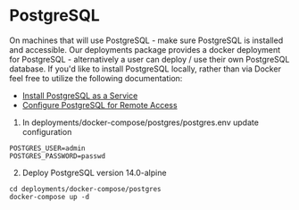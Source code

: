 # PostgreSQL
On machines that will use PostgreSQL - make sure PostgreSQL is installed and accessible. Our deployments package 
provides a docker deployment for PostgreSQL - alternatively a user can deploy / use their own PostgreSQL database. If 
you'd like to install PostgreSQL locally, rather than via Docker feel free to utilize the following documentation: 
* [Install PostgreSQL as a Service](https://www.postgresql.org/download/)
* [Configure PostgreSQL for Remote Access](https://www.linode.com/docs/guides/configure-postgresql/)

1. In deployments/docker-compose/postgres/postgres.env update configuration
```dotenv
POSTGRES_USER=admin
POSTGRES_PASSWORD=passwd
```
2. Deploy PostgreSQL version 14.0-alpine
```shell
cd deployments/docker-compose/postgres 
docker-compose up -d 
```